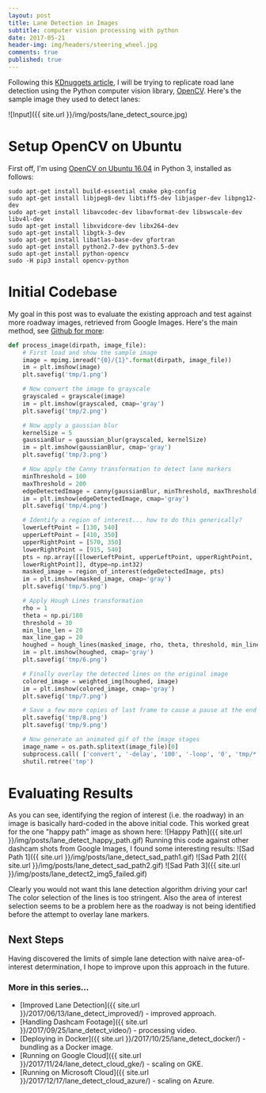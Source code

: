 ```yaml
---
layout: post
title: Lane Detection in Images
subtitle: computer vision processing with python
date: 2017-05-21
header-img: img/headers/steering_wheel.jpg
comments: true
published: true
---
```


Following this [KDnuggets article](http://www.kdnuggets.com/2017/07/road-lane-line-detection-using-computer-vision-models.html), I will be trying to replicate road lane detection using the Python computer vision library, [OpenCV](http://opencv.org/).  Here's the sample image they used to detect lanes:

![Input]({{ site.url }}/img/posts/lane_detect_source.jpg)

# Setup OpenCV on Ubuntu
First off, I'm using [OpenCV on Ubuntu 16.04](http://www.pyimagesearch.com/2016/10/24/ubuntu-16-04-how-to-install-opencv/) in Python 3, installed as follows:

    sudo apt-get install build-essential cmake pkg-config
    sudo apt-get install libjpeg8-dev libtiff5-dev libjasper-dev libpng12-dev
    sudo apt-get install libavcodec-dev libavformat-dev libswscale-dev libv4l-dev
    sudo apt-get install libxvidcore-dev libx264-dev
    sudo apt-get install libgtk-3-dev
    sudo apt-get install libatlas-base-dev gfortran
    sudo apt-get install python2.7-dev python3.5-dev
    sudo apt-get install python-opencv
    sudo -H pip3 install opencv-python

# Initial Codebase
My goal in this post was to evaluate the existing approach and test against more roadway images, retrieved from Google Images.  Here's the main method, see [Github for more](https://github.com/guydavis/lane-detect/blob/initial/detect_in_image.py):

```python
def process_image(dirpath, image_file):
    # First load and show the sample image
    image = mpimg.imread("{0}/{1}".format(dirpath, image_file))
    im = plt.imshow(image)
    plt.savefig('tmp/1.png')

    # Now convert the image to grayscale
    grayscaled = grayscale(image)
    im = plt.imshow(grayscaled, cmap='gray')
    plt.savefig('tmp/2.png')

    # Now apply a gaussian blur
    kernelSize = 5
    gaussianBlur = gaussian_blur(grayscaled, kernelSize)
    im = plt.imshow(gaussianBlur, cmap='gray')
    plt.savefig('tmp/3.png')

    # Now apply the Canny transformation to detect lane markers
    minThreshold = 100
    maxThreshold = 200
    edgeDetectedImage = canny(gaussianBlur, minThreshold, maxThreshold)
    im = plt.imshow(edgeDetectedImage, cmap='gray')
    plt.savefig('tmp/4.png')

    # Identify a region of interest... how to do this generically?
    lowerLeftPoint = [130, 540]
    upperLeftPoint = [410, 350]
    upperRightPoint = [570, 350]
    lowerRightPoint = [915, 540]
    pts = np.array([[lowerLeftPoint, upperLeftPoint, upperRightPoint, 
    lowerRightPoint]], dtype=np.int32)
    masked_image = region_of_interest(edgeDetectedImage, pts)
    im = plt.imshow(masked_image, cmap='gray')
    plt.savefig('tmp/5.png')

    # Apply Hough Lines transformation
    rho = 1
    theta = np.pi/180
    threshold = 30
    min_line_len = 20 
    max_line_gap = 20
    houghed = hough_lines(masked_image, rho, theta, threshold, min_line_len, max_line_gap)
    im = plt.imshow(houghed, cmap='gray')
    plt.savefig('tmp/6.png')

    # Finally overlay the detected lines on the original image
    colored_image = weighted_img(houghed, image)
    im = plt.imshow(colored_image, cmap='gray')
    plt.savefig('tmp/7.png')

    # Save a few more copies of last frame to cause a pause at the end before looping
    plt.savefig('tmp/8.png')
    plt.savefig('tmp/9.png')

    # Now generate an animated gif of the image stages
    image_name = os.path.splitext(image_file)[0]
    subprocess.call( ['convert', '-delay', '100', '-loop', '0', 'tmp/*.png', "output/{0}.gif".format(image_name) ] )
    shutil.rmtree('tmp')
```

# Evaluating Results
As you can see, identifying the region of interest (i.e. the roadway) in an image is basically hard-coded in the above initial code.  This worked great for the one "happy path" image as shown here:
![Happy Path]({{ site.url }}/img/posts/lane_detect_happy_path.gif)
Running this code against other dashcam shots from Google Images, I found some interesting results:
![Sad Path 1]({{ site.url }}/img/posts/lane_detect_sad_path1.gif)
![Sad Path 2]({{ site.url }}/img/posts/lane_detect_sad_path2.gif)
![Sad Path 3]({{ site.url }}/img/posts/lane_detect2_img5_failed.gif)

Clearly you would not want this lane detection algorithm driving your car!  The color selection of the lines is too stringent. Also the area of interest selection seems to be a problem here as the roadway is not being identified before the attempt to overlay lane markers.

## Next Steps
Having discovered the limits of simple lane detection with naive area-of-interest determination, I hope to improve upon this approach in the future.
 
### More in this series...
* [Improved Lane Detection]({{ site.url }}/2017/06/13/lane_detect_improved/) - improved approach.
* [Handling Dashcam Footage]({{ site.url }}/2017/09/25/lane_detect_video/) - processing video.
* [Deploying in Docker]({{ site.url }}/2017/10/25/lane_detect_docker/) - bundling as a Docker image.
* [Running on Google Cloud]({{ site.url }}/2017/11/24/lane_detect_cloud_gke/) - scaling on GKE.
* [Running on Microsoft Cloud]({{ site.url }}/2017/12/17/lane_detect_cloud_azure/) - scaling on Azure.
